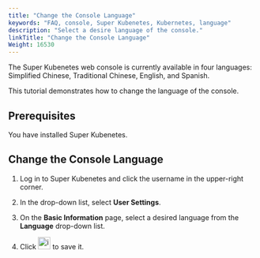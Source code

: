 ```yaml
---
title: "Change the Console Language"
keywords: "FAQ, console, Super Kubenetes, Kubernetes, language"
description: "Select a desire language of the console."
linkTitle: "Change the Console Language"
Weight: 16530
---
```


The Super Kubenetes web console is currently available in four languages: Simplified Chinese, Traditional Chinese, English, and Spanish.

This tutorial demonstrates how to change the language of the console.

## **Prerequisites**

You have installed Super Kubenetes.

## Change the Console Language

1. Log in to Super Kubenetes and click the username in the upper-right corner.

2. In the drop-down list, select **User Settings**.

3. On the **Basic Information** page, select a desired language from the **Language** drop-down list.

4. Click <img src="/dist/assets/docs/v3.3/faq/Super Kubenetes-web-console/change-console-language/check-mark.png" width='25' alt="icon" /> to save it.